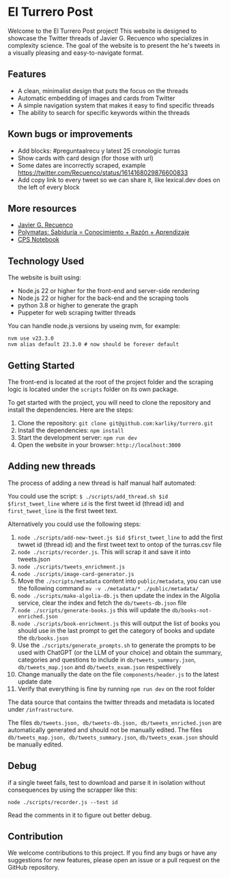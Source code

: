 # El Turrero Post

Welcome to the El Turrero Post project! This website is designed to showcase the
Twitter threads of Javier G. Recuenco who specializes in complexity science. The
goal of the website is to present the he's tweets in a visually pleasing and
easy-to-navigate format.

## Features

- A clean, minimalist design that puts the focus on the threads
- Automatic embedding of images and cards from Twitter
- A simple navigation system that makes it easy to find specific threads
- The ability to search for specific keywords within the threads

## Kown bugs or improvements

- Add blocks: #preguntaalrecu y latest 25 cronologic turras
- Show cards with card design (for those with url)
- Some dates are incorrectly scraped, example
  https://twitter.com/Recuenco/status/1614168029876600833
- Add copy link to every tweet so we can share it, like lexical.dev does on the
  left of every block

## More resources

- [Javier G. Recuenco](https://twitter.com/Recuenco)
- [Polymatas: Sabiduría = Conocimiento + Razón + Aprendizaje](https://www.polymatas.com/)
- [CPS Notebook](https://cps.tonidorta.com)

## Technology Used

The website is built using:

- Node.js 22 or higher for the front-end and server-side rendering
- Node.js 22 or higher for the back-end and the scraping tools
- python 3.8 or higher to generate the graph
- Puppeter for web scraping twitter threads

You can handle node.js versions by useing nvm, for example:

```
nvm use v23.3.0
nvm alias default 23.3.0 # now should be forever default
```

## Getting Started

The front-end is located at the root of the project folder and the scraping
logic is located under the `scripts` folder on its own package.

To get started with the project, you will need to clone the repository and
install the dependencies. Here are the steps:

1. Clone the repository: `git clone git@github.com:karliky/turrero.git`
2. Install the dependencies: `npm install`
3. Start the development server: `npm run dev`
4. Open the website in your browser: `http://localhost:3000`

## Adding new threads

The process of adding a new thread is half manual half automated:

You could use the script: `$ ./scripts/add_thread.sh $id $first_tweet_line`
where `id` is the first tweet id (thread id) and `first_tweet_line` is the first
tweet text.

Alternatively you could use the following steps:

1. `node ./scripts/add-new-tweet.js $id $first_tweet_line` to add the first
   twwet id (thread id) and the first tweet text to ontop of the turras.csv file
2. `node ./scripts/recorder.js`. This will scrap it and save it into tweets.json
3. `node ./scripts/tweets_enrichment.js`
4. `node ./scripts/image-card-generator.js`
5. Move the `./scripts/metadata` content into `public/metadata`, you can use the
   following command `mv -v ./metadata/* ./public/metadata/`
6. `node ./scripts/make-algolia-db.js` then update the index in the Algolia
   service, clear the index and fetch the `db/tweets-db.json` file
7. `node ./scripts/generate-books.js` this will update the
   `db/books-not-enriched.json`
8. `node ./scripts/book-enrichment.js` this will output the list of books you
   should use in the last prompt to get the category of books and update the
   `db/books.json`
9. Use the `./scripts/generate_prompts.sh` to generate the prompts to be used
   with ChatGPT (or the LLM of your choice) and obtain the summary, categories
   and questions to include in `db/tweets_summary.json`, `db/tweets_map.json`
   and `db/tweets_exam.json` respectively
10. Change manually the date on the file `components/header.js` to the latest
    update date
11. Verify that everything is fine by running `npm run dev` on the root folder

The data source that contains the twitter threads and metadata is located under
`/infrastructure`.

The files `db/tweets.json, db/tweets-db.json, db/tweets_enriched.json` are
automatically generated and should not be manually edited. The files
`db/tweets_map.json, db/tweets_summary.json`, `db/tweets_exam.json` should be
manually edited.

## Debug

if a single tweet fails, test to download and parse it in isolation without
consequences by using the scrapper like this:

`node ./scripts/recorder.js --test id`

Read the comments in it to figure out better debug.

## Contribution

We welcome contributions to this project. If you find any bugs or have any
suggestions for new features, please open an issue or a pull request on the
GitHub repository.
